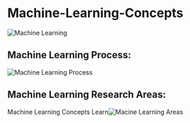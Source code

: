 # Machine-Learning-Concepts
![Machine Learning](https://lh3.googleusercontent.com/-0I_H4xTTusQ/XMrz9mVt5gI/AAAAAAAAbWg/K26N6DCeiUoSb_L2CFPe8Aua9mbOkLTnwCK8BGAs/s0/2019-05-02.jpg)
##  Machine Learning Process:

![Machine Learning Process](https://lh3.googleusercontent.com/-gqqRfR99cc0/XMr17xaDefI/AAAAAAAAbZc/s2twwnLtSYgsEF9ZqzSBA-iSrfucotG3QCK8BGAs/s0/2019-05-02.png)














## Machine Learning Research Areas: 
Machine Learning Concepts Learn![Macine Learning Areas](https://lh3.googleusercontent.com/-CbOf7NRQbYc/XMrz-xivUHI/AAAAAAAAbWs/ffGYoY1g9bciujvxflO86mUsZ606aqFpgCK8BGAs/s0/2019-05-02.jpg)
